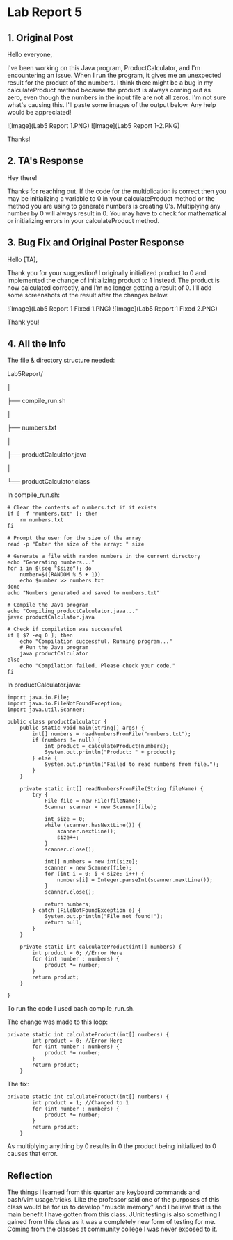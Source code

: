 # Lab Report 5
## 1. Original Post

Hello everyone,

I've been working on this Java program, ProductCalculator, and I'm encountering an issue.
When I run the program, it gives me an unexpected result for the product of the numbers.
I think there might be a bug in my calculateProduct method because the product is always coming out as zero, even though the numbers in the input file are not all zeros.
I'm not sure what's causing this. I'll paste some images of the output below. Any help would be appreciated!

![Image](Lab5 Report 1.PNG)
![Image](Lab5 Report 1-2.PNG) 

Thanks!

## 2. TA's Response

Hey there!

Thanks for reaching out. If the code for the multiplication is correct then you may be initializing a variable to 0 in your calculateProduct method or the method you are using to generate numbers is creating 0's. 
Multiplying any number by 0 will always result in 0. You may have to check for mathematical or initializing errors in your calculateProduct method.

## 3. Bug Fix and Original Poster Response

Hello [TA],

Thank you for your suggestion! I originally initialized product to 0 and implemented the change of initializing product to 1 instead.
The product is now calculated correctly, and I'm no longer getting a result of 0. I'll add some screenshots of the result after the changes below.

![Image](Lab5 Report 1 Fixed 1.PNG)
![Image](Lab5 Report 1 Fixed 2.PNG) 

Thank you!

## 4. All the Info

The file & directory structure needed:

Lab5Report/

  │
  
  ├── compile_run.sh
  
  │
  
  ├── numbers.txt
  
  │
  
  ├── productCalculator.java
  
  │
  
  └── productCalculator.class
  

In compile_run.sh:
```
# Clear the contents of numbers.txt if it exists
if [ -f "numbers.txt" ]; then
    rm numbers.txt
fi

# Prompt the user for the size of the array
read -p "Enter the size of the array: " size

# Generate a file with random numbers in the current directory
echo "Generating numbers..."
for i in $(seq "$size"); do
    number=$((RANDOM % 5 + 1)) 
    echo $number >> numbers.txt
done
echo "Numbers generated and saved to numbers.txt"

# Compile the Java program
echo "Compiling productCalculator.java..."
javac productCalculator.java

# Check if compilation was successful
if [ $? -eq 0 ]; then
    echo "Compilation successful. Running program..."
    # Run the Java program
    java productCalculator
else
    echo "Compilation failed. Please check your code."
fi
```

In productCalculator.java:
```
import java.io.File;
import java.io.FileNotFoundException;
import java.util.Scanner;

public class productCalculator {
    public static void main(String[] args) {
        int[] numbers = readNumbersFromFile("numbers.txt");
        if (numbers != null) {
            int product = calculateProduct(numbers);
            System.out.println("Product: " + product);
        } else {
            System.out.println("Failed to read numbers from file.");
        }
    }

    private static int[] readNumbersFromFile(String fileName) {
        try {
            File file = new File(fileName);
            Scanner scanner = new Scanner(file);

            int size = 0;
            while (scanner.hasNextLine()) {
                scanner.nextLine();
                size++; 
            }
            scanner.close();

            int[] numbers = new int[size];
            scanner = new Scanner(file);
            for (int i = 0; i < size; i++) {
                numbers[i] = Integer.parseInt(scanner.nextLine());
            }
            scanner.close();

            return numbers;
        } catch (FileNotFoundException e) {
            System.out.println("File not found!");
            return null;
        }
    }

    private static int calculateProduct(int[] numbers) {
        int product = 0; //Error Here
        for (int number : numbers) {
            product *= number;
        }
        return product;
    }
    
}
```

To run the code I used bash compile_run.sh.

The change was made to this loop:

```
private static int calculateProduct(int[] numbers) {
        int product = 0; //Error Here
        for (int number : numbers) {
            product *= number;
        }
        return product;
    }
```

The fix:

```
private static int calculateProduct(int[] numbers) {
        int product = 1; //Changed to 1
        for (int number : numbers) {
            product *= number;
        }
        return product;
    }
```
As multiplying anything by 0 results in 0 the product being initialized to 0 causes that error.

## Reflection
The things I learned from this quarter are keyboard commands and bash/vim usage/tricks. Like the professor said one of the purposes of this class would be for us to develop "muscle memory" and I believe that is the main benefit I have gotten from this class. JUnit testing is also something I gained from this class as it was a completely new form of testing for me. Coming from the classes at community college I was never exposed to it.
